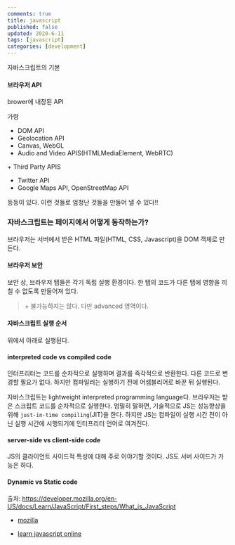 ```yaml
---
comments: true
title: javascript
published: false
updated: 2020-6-11
tags: [javascript]
categories: [development]
---
```


자바스크립트의 기본



#### 브라우저 API

brower에 내장된 API

가령

- DOM API
- Geolocation API
- Canvas, WebGL
- Audio and Video APIS(HTMLMediaElement, WebRTC)

\+ Third Party APIS

- Twitter API
- Google Maps API, OpenStreetMap API

등등이 있다. 이런 것들로 엄청난 것들을 만들어 낼 수 있다!!



### 자바스크립트는 페이지에서 어떻게 동작하는가?

브라우저는 서버에서 받은 HTML 파일(HTML, CSS, Javascript)을 DOM 객체로 만든다.



#### 브라우저 보안

보안 상, 브라우저 탭들은 각기 독립 실행 환경이다. 한 탭의 코드가 다른 탭에 영향을 끼칠 수 없도록 만들어져 있다.

> \+ 불가능하지는 않다. 다만 advanced 영역이다.

#### 자바스크립트 실행 순서

위에서 아래로 실행된다.

#### interpreted code vs compiled code

인터프리터는 코드를 순차적으로 실행하며 결과를 즉각적으로 반환한다. 다른 코드로 변경할 필요가 없다. 하지만 컴파일러는 실행하기 전에 어셈블리어로 바꾼 뒤 실행된다. 

자바스크립트는 lightweight interpreted programming language다. 브라우저는 받은 스크립트 코드를 순차적으로 실행한다. 엄밀히 말하면, 기술적으로 JS는 성능향상을 위해  `just-in-time compiling`(JIT)을 한다. 하지만 JS는 컴파일이 실행 시간 전이 아닌 실행 시간에 시행되기에  인터프리터 언어로 여겨진다. 

#### server-side vs client-side code

JS의 클라이언트 사이드적 특성에 대해 주로 이야기할 것이다. JS도 서버 사이드가 가능은 하다.

#### Dynamic vs Static code





출처: https://developer.mozilla.org/en-US/docs/Learn/JavaScript/First_steps/What_is_JavaScript

- [mozilla](https://developer.mozilla.org/en-US/docs/Web/JavaScript)

- [learn javascript online](https://learnjavascript.online/)